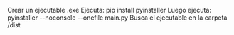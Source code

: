 Crear un ejecutable .exe
Ejecuta:
pip install pyinstaller
Luego ejecuta:
pyinstaller --noconsole --onefile main.py
Busca el ejecutable en la carpeta /dist
